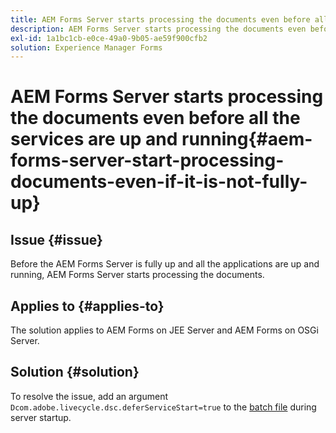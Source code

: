 ```yaml
---
title: AEM Forms Server starts processing the documents even before all the services are up and running.
description: AEM Forms Server starts processing the documents even before all the services are up and running on JEE Server and OSGi Server.
exl-id: 1a1bc1cb-e0ce-49a0-9b05-ae59f900cfb2
solution: Experience Manager Forms
---
```

# AEM Forms Server starts processing the documents even before all the services are up and running{#aem-forms-server-start-processing-documents-even-if-it-is-not-fully-up}

## Issue {#issue}

<!--When user restarts AEM Forms server, the current calling processes or services still continue such as rendering PDF documents and more. It causes the restart of the AEM Forms server to not startup correctly.-->

Before the AEM Forms Server is fully up and all the applications are up and running, AEM Forms Server starts processing the documents.


## Applies to {#applies-to}

The solution applies to AEM Forms on JEE Server and AEM Forms on OSGi Server.

## Solution {#solution}

To resolve the issue, add an argument `Dcom.adobe.livecycle.dsc.deferServiceStart=true` to the [batch file](https://experienceleague.adobe.com/docs/experience-manager-65/deploying/deploying/command-line-start-and-stop.html#windows-platform-start-bat-script-example) during server startup.
